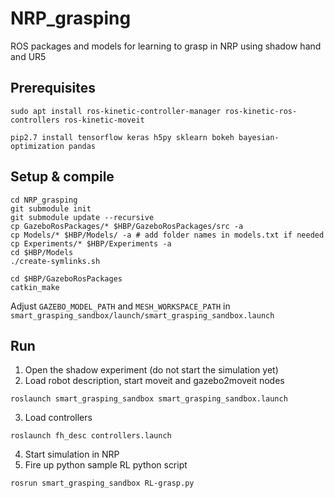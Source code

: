 # NRP_grasping
ROS packages and models for learning to grasp in NRP using shadow hand and UR5

## Prerequisites
```
sudo apt install ros-kinetic-controller-manager ros-kinetic-ros-controllers ros-kinetic-moveit
```

```
pip2.7 install tensorflow keras h5py sklearn bokeh bayesian-optimization pandas
```
## Setup & compile
```
cd NRP_grasping
git submodule init
git submodule update --recursive
cp GazeboRosPackages/* $HBP/GazeboRosPackages/src -a
cp Models/* $HBP/Models/ -a # add folder names in models.txt if needed
cp Experiments/* $HBP/Experiments -a
cd $HBP/Models
./create-symlinks.sh
```

```
cd $HBP/GazeboRosPackages
catkin_make
```

Adjust `GAZEBO_MODEL_PATH` and `MESH_WORKSPACE_PATH` in `smart_grasping_sandbox/launch/smart_grasping_sandbox.launch`


## Run
1. Open the shadow experiment (do not start the simulation yet)
2. Load robot description, start moveit and gazebo2moveit nodes
  ```
  roslaunch smart_grasping_sandbox smart_grasping_sandbox.launch
  ```
3. Load controllers
  ```
  roslaunch fh_desc controllers.launch
  ```
4. Start simulation in NRP
5. Fire up python sample RL python script
  ```
  rosrun smart_grasping_sandbox RL-grasp.py
  ```
